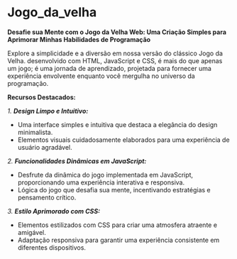 # Jogo_da_velha
**Desafie sua Mente com o Jogo da Velha Web: Uma Criação Simples para Aprimorar Minhas Habilidades de Programação**

Explore a simplicidade e a diversão em nossa versão do clássico Jogo da Velha. desenvolvido com HTML, JavaScript e CSS, é mais do que apenas um jogo; é uma jornada de aprendizado, projetada para fornecer uma experiência envolvente enquanto você mergulha no universo da programação.

**Recursos Destacados:**

*1. **Design Limpo e Intuitivo:***
   - Uma interface simples e intuitiva que destaca a elegância do design minimalista.
   - Elementos visuais cuidadosamente elaborados para uma experiência de usuário agradável.

*2. **Funcionalidades Dinâmicas em JavaScript:***
   - Desfrute da dinâmica do jogo implementada em JavaScript, proporcionando uma experiência interativa e responsiva.
   - Lógica do jogo que desafia sua mente, incentivando estratégias e pensamento crítico.

*3. **Estilo Aprimorado com CSS:***
   - Elementos estilizados com CSS para criar uma atmosfera atraente e amigável.
   - Adaptação responsiva para garantir uma experiência consistente em diferentes dispositivos.
